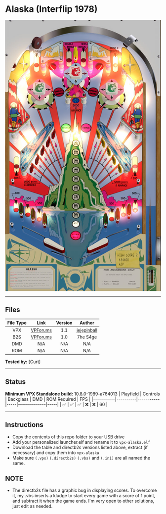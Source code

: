 # Alaska (Interflip 1978)

![Table Preview](../../images/vpx-alaska-preview.jpg)

---

## Files
| File Type | Link | Version | Author |
|:---------:|:----:|:-------:|:------:|
| VPX | [VPForums](https://www.vpforums.org/index.php?app=downloads&showfile=16800) | 1.1 | [jejepinball](https://www.vpforums.org/index.php?s=3b0a5c7e845216cee68c2f1ca3da5281&app=core&module=search&do=user_activity&search_app=downloads&mid=108032) |
| B2S | [VPForums](https://www.vpforums.org/index.php?app=downloads&showfile=16800) | 1.0 | 7he S4ge  |
| DMD | N/A | N/A | N/A |
| ROM | N/A | N/A | N/A |

**Tested by:** [Curt]

---

## Status 
**Minimum VPX Standalone build:** 10.8.0-1989-a764013
| Playfield | Controls | Backglass | DMD | ROM Required | FPS | 
|-----------|----------|-----------|-----|--------------|-----|
| :white_check_mark: | :white_check_mark: | :white_check_mark: | :x: | :x: | 60 |

---

## Instructions
- Copy the contents of this repo folder to your USB drive
- Add your personalized launcher.elf and rename it to `vpx-alaska.elf`
- Download the table and directb2s versions listed above, extract (if necessary) and copy them into `vpx-alaska`
- Make sure `(.vpx)` `(.directb2s)` `(.vbs)` and `(.ini)` are all named the same.

## NOTE
- The directb2s file has a graphic bug in displaying scores. To overcome it, my .vbs inserts a kludge to start every game with a score of 1 point, and subtract it when the game ends. I'm very open to other solutions, just edit as needed.
